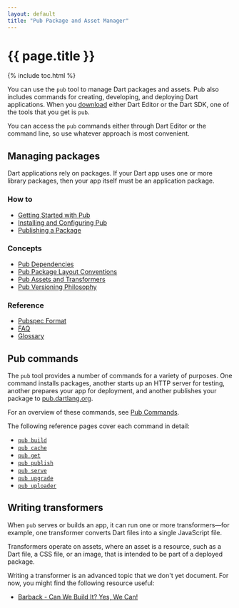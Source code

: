 ```yaml
---
layout: default
title: "Pub Package and Asset Manager"
---
```


# {{ page.title }}

{% include toc.html %}

You can use the `pub` tool to manage Dart packages and assets.
Pub also includes commands for creating, developing, and deploying Dart
applications.
When you [download](/tools/download.html) either Dart Editor or
the Dart SDK, one of the tools that you get is `pub`.

You can access the `pub` commands either through Dart Editor or
the command line, so use whatever approach is most convenient.

## Managing packages

Dart applications rely on packages. If your Dart app uses one or
more library packages, then your app itself must be an
application package.

### How to

* [Getting Started with Pub](get-started.html)
* [Installing and Configuring Pub](installing.html)
* [Publishing a Package](publishing.html)

### Concepts

* [Pub Dependencies](dependencies.html)
* [Pub Package Layout Conventions](package-layout.html)
* [Pub Assets and Transformers](assets-and-transformers.html)
* [Pub Versioning Philosophy](versioning.html)

### Reference

* [Pubspec Format](pubspec.html)
* [FAQ](faq.html)
* [Glossary](glossary.html)

## Pub commands

The `pub` tool provides a number of commands for a variety of purposes.
One command installs packages, another starts up an HTTP server for testing,
another prepares your app for deployment, and another 
publishes your package to [pub.dartlang.org](http://pub.dartlang.org).

For an overview of these commands, see [Pub Commands](cmd/index.html).

The following reference pages cover each command in detail:

* [`pub build`](cmd/pub-build.html)
* [`pub cache`](cmd/pub-cache.html)
* [`pub get`](cmd/pub-get.html)
* [`pub publish`](cmd/pub-lish.html)
* [`pub serve`](cmd/pub-serve.html)
* [`pub upgrade`](cmd/pub-upgrade.html)
* [`pub uploader`](cmd/pub-uploader.html)

## Writing transformers

When `pub` serves or builds an app, it can run one or more
transformers&mdash;for example, one transformer converts Dart
files into a single JavaScript file.

Transformers operate on assets, where an asset is
a resource, such as a Dart file, a CSS file, or an
image, that is intended to be part of a deployed package.

Writing a transformer is an advanced topic that we don't yet document.
For now, you might find the following resource useful:

* [Barback - Can We Build It? Yes, We Can!](https://docs.google.com/a/google.com/document/d/1juHkCRg-1YH6LvwhGPHgF2ihX-UQtR1fv-8aknO7t_4/edit?pli=1#)
